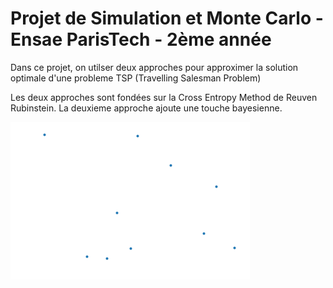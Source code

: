 # Projet de Simulation et Monte Carlo - Ensae ParisTech - 2ème année

Dans ce projet, on utilser deux approches pour approximer la solution optimale d'une probleme TSP (Travelling Salesman Problem)

Les deux approches sont fondées sur la Cross Entropy Method de Reuven Rubinstein. 
La deuxieme approche ajoute une touche bayesienne.

![alt text](Images/Image1.png)
